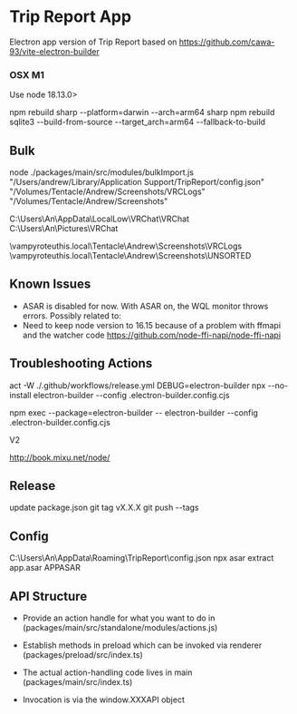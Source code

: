 # Trip Report App

Electron app version of Trip Report based on https://github.com/cawa-93/vite-electron-builder

### OSX M1

Use node 18.13.0>

npm rebuild sharp --platform=darwin --arch=arm64 sharp
npm rebuild sqlite3 --build-from-source --target_arch=arm64 --fallback-to-build

## Bulk

node ./packages/main/src/modules/bulkImport.js "/Users/andrew/Library/Application Support/TripReport/config.json" "/Volumes/Tentacle/Andrew/Screenshots/VRCLogs" "/Volumes/Tentacle/Andrew/Screenshots"

C:\Users\An\AppData\LocalLow\VRChat\VRChat
C:\Users\An\Pictures\VRChat

\\vampyroteuthis.local\Tentacle\Andrew\Screenshots\VRCLogs
\\vampyroteuthis.local\Tentacle\Andrew\Screenshots\UNSORTED

## Known Issues

- ASAR is disabled for now. With ASAR on, the WQL monitor throws errors. Possibly related to:
- Need to keep node version to 16.15 because of a problem with ffmapi and the watcher code
  https://github.com/node-ffi-napi/node-ffi-napi

## Troubleshooting Actions

act -W ./.github/workflows/release.yml
DEBUG=electron-builder npx --no-install electron-builder --config .electron-builder.config.cjs

npm exec --package=electron-builder -- electron-builder --config .electron-builder.config.cjs

V2

http://book.mixu.net/node/

## Release

update package.json
git tag vX.X.X
git push --tags

## Config

C:\Users\An\AppData\Roaming\TripReport\config.json
npx asar extract app.asar APPASAR

## API Structure

- Provide an action handle for what you want to do in (packages/main/src/standalone/modules/actions.js)

- Establish methods in preload which can be invoked via
  renderer (packages/preload/src/index.ts)

- The actual action-handling code lives in main (packages/main/src/index.ts)

- Invocation is via the window.XXXAPI object
